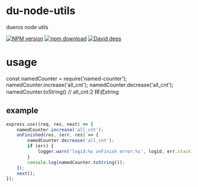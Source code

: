 # du-node-utils
dueros node utils

[![NPM version][npm-image]][npm-url]
[![npm download][download-image]][download-url]
[![David deps][david-image]][david-url]

[npm-image]: https://img.shields.io/npm/v/named-counter.svg
[npm-url]: https://npmjs.com/package/named-counter
[download-image]: https://img.shields.io/npm/dm/named-counter.svg
[download-url]: https://npmjs.com/package/named-counter
[david-image]: https://img.shields.io/david/imcooder/named-counter.svg
[david-url]: https://david-dm.org/imcooder/named-counter


# usage
const namedCounter = require('named-counter');
namedCounter.increase('all_cnt');
namedCounter.decrease('all_cnt');
namedCounter.toString() // all_cnt:2  样式string

## example
```javascript
express.use((req, res, next) => {
	namedCounter.increase('all_cnt');
	onFinished(res, (err, res) => {
		namedCounter.decrease('all_cnt');
		if (err) {
			logger.warn('logid:%s onFinish error:%s', logid, err.stack);
		}
		console.log(namedCounter.toString());
	});
	next();
});
```
